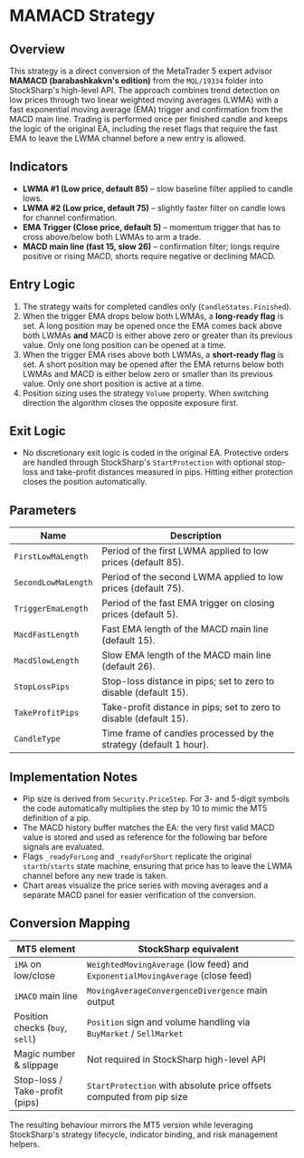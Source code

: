 # MAMACD Strategy

## Overview
This strategy is a direct conversion of the MetaTrader 5 expert advisor **MAMACD (barabashkakvn's edition)** from the `MQL/19334` folder into StockSharp's high-level API. The approach combines trend detection on low prices through two linear weighted moving averages (LWMA) with a fast exponential moving average (EMA) trigger and confirmation from the MACD main line. Trading is performed once per finished candle and keeps the logic of the original EA, including the reset flags that require the fast EMA to leave the LWMA channel before a new entry is allowed.

## Indicators
- **LWMA #1 (Low price, default 85)** – slow baseline filter applied to candle lows.
- **LWMA #2 (Low price, default 75)** – slightly faster filter on candle lows for channel confirmation.
- **EMA Trigger (Close price, default 5)** – momentum trigger that has to cross above/below both LWMAs to arm a trade.
- **MACD main line (fast 15, slow 26)** – confirmation filter; longs require positive or rising MACD, shorts require negative or declining MACD.

## Entry Logic
1. The strategy waits for completed candles only (`CandleStates.Finished`).
2. When the trigger EMA drops below both LWMAs, a **long-ready flag** is set. A long position may be opened once the EMA comes back above both LWMAs **and** MACD is either above zero or greater than its previous value. Only one long position can be opened at a time.
3. When the trigger EMA rises above both LWMAs, a **short-ready flag** is set. A short position may be opened after the EMA returns below both LWMAs and MACD is either below zero or smaller than its previous value. Only one short position is active at a time.
4. Position sizing uses the strategy `Volume` property. When switching direction the algorithm closes the opposite exposure first.

## Exit Logic
- No discretionary exit logic is coded in the original EA. Protective orders are handled through StockSharp's `StartProtection` with optional stop-loss and take-profit distances measured in pips. Hitting either protection closes the position automatically.

## Parameters
| Name | Description |
| --- | --- |
| `FirstLowMaLength` | Period of the first LWMA applied to low prices (default 85). |
| `SecondLowMaLength` | Period of the second LWMA applied to low prices (default 75). |
| `TriggerEmaLength` | Period of the fast EMA trigger on closing prices (default 5). |
| `MacdFastLength` | Fast EMA length of the MACD main line (default 15). |
| `MacdSlowLength` | Slow EMA length of the MACD main line (default 26). |
| `StopLossPips` | Stop-loss distance in pips; set to zero to disable (default 15). |
| `TakeProfitPips` | Take-profit distance in pips; set to zero to disable (default 15). |
| `CandleType` | Time frame of candles processed by the strategy (default 1 hour). |

## Implementation Notes
- Pip size is derived from `Security.PriceStep`. For 3- and 5-digit symbols the code automatically multiplies the step by 10 to mimic the MT5 definition of a pip.
- The MACD history buffer matches the EA: the very first valid MACD value is stored and used as reference for the following bar before signals are evaluated.
- Flags `_readyForLong` and `_readyForShort` replicate the original `startb`/`starts` state machine, ensuring that price has to leave the LWMA channel before any new trade is taken.
- Chart areas visualize the price series with moving averages and a separate MACD panel for easier verification of the conversion.

## Conversion Mapping
| MT5 element | StockSharp equivalent |
| --- | --- |
| `iMA` on low/close | `WeightedMovingAverage` (low feed) and `ExponentialMovingAverage` (close feed) |
| `iMACD` main line | `MovingAverageConvergenceDivergence` main output |
| Position checks (`buy`, `sell`) | `Position` sign and volume handling via `BuyMarket` / `SellMarket` |
| Magic number & slippage | Not required in StockSharp high-level API |
| Stop-loss / Take-profit (pips) | `StartProtection` with absolute price offsets computed from pip size |

The resulting behaviour mirrors the MT5 version while leveraging StockSharp's strategy lifecycle, indicator binding, and risk management helpers.
